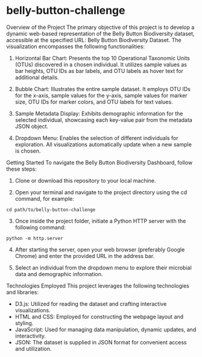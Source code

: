 # belly-button-challenge

Overview of the Project
The primary objective of this project is to develop a dynamic web-based representation of the Belly Button Biodiversity dataset, accessible at the specified URL: Belly Button Biodiversity Dataset. The visualization encompasses the following functionalities:

1. Horizontal Bar Chart: Presents the top 10 Operational Taxonomic Units (OTUs) discovered in a chosen individual. It utilizes sample values as bar heights, OTU IDs as bar labels, and OTU labels as hover text for additional details.

2. Bubble Chart: Illustrates the entire sample dataset. It employs OTU IDs for the x-axis, sample values for the y-axis, sample values for marker size, OTU IDs for marker colors, and OTU labels for text values.

3. Sample Metadata Display: Exhibits demographic information for the selected individual, showcasing each key-value pair from the metadata JSON object.

4. Dropdown Menu: Enables the selection of different individuals for exploration. All visualizations automatically update when a new sample is chosen.

Getting Started
To navigate the Belly Button Biodiversity Dashboard, follow these steps:

1. Clone or download this repository to your local machine.

2. Open your terminal and navigate to the project directory using the cd command, for example:

```
cd path/to/belly-button-challenge
```

3. Once inside the project folder, initiate a Python HTTP server with the following command:

```
python -m http.server
```

4. After starting the server, open your web browser (preferably Google Chrome) and enter the provided URL in the address bar.

5. Select an individual from the dropdown menu to explore their microbial data and demographic information.

Technologies Employed
This project leverages the following technologies and libraries:

- D3.js: Utilized for reading the dataset and crafting interactive visualizations.
- HTML and CSS: Employed for constructing the webpage layout and styling.
- JavaScript: Used for managing data manipulation, dynamic updates, and interactivity.
- JSON: The dataset is supplied in JSON format for convenient access and utilization.
